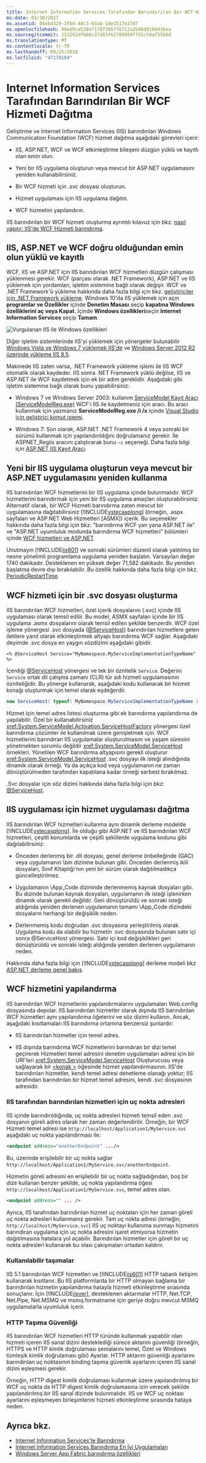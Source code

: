 ```yaml
---
title: Internet Information Services Tarafından Barındırılan Bir WCF Hizmeti Dağıtma
ms.date: 03/30/2017
ms.assetid: 04ebd329-3fbd-44c3-b3ab-1de3517e27d7
ms.openlocfilehash: 99ed9ce5304717073057f6712a2b96d910d43bea
ms.sourcegitcommit: 213292dfbb0c37d83f62709959ff55c50af5560d
ms.translationtype: MT
ms.contentlocale: tr-TR
ms.lasthandoff: 09/25/2018
ms.locfileid: "47170184"
---
```

# <a name="deploying-an-internet-information-services-hosted-wcf-service"></a>Internet Information Services Tarafından Barındırılan Bir WCF Hizmeti Dağıtma

Geliştirme ve Internet Information Services (IIS) barındırılan Windows Communication Foundation (WCF) hizmet dağıtma aşağıdaki görevleri içerir:

- IIS, ASP.NET, WCF ve WCF etkinleştirme bileşeni düzgün yüklü ve kayıtlı olan emin olun.

- Yeni bir IIS uygulama oluşturun veya mevcut bir ASP.NET uygulamasını yeniden kullanabilirsiniz.

- Bir WCF hizmeti için .svc dosyası oluşturun.

- Hizmet uygulaması için IIS uygulama dağıtın.

- WCF hizmetini yapılandırın.

IIS barındırılan bir WCF hizmeti oluşturma ayrıntılı kılavuz için bkz. [nasıl yapılır: IIS'de WCF Hizmeti barındırma](how-to-host-a-wcf-service-in-iis.md).

## <a name="ensure-that-iis-aspnet-and-wcf-are-correctly-installed-and-registered"></a>IIS, ASP.NET ve WCF doğru olduğundan emin olun yüklü ve kayıtlı

WCF, IIS ve ASP.NET için IIS barındırılan WCF hizmetleri düzgün çalışması yüklenmesi gerekir. WCF (parçası olarak .NET Framework), ASP.NET ve IIS yüklemek için yordamları, işletim sistemine bağlı olarak değişir. WCF ve .NET Framework'ü yükleme hakkında daha fazla bilgi için bkz. [geliştiriciler için .NET Framework yükleme](../../install/guide-for-developers.md). Windows 10'da IIS yüklemek için açın **programlar ve Özellikler** içinde **Denetim Masası** seçip **kapatma Windows özelliklerini aç veya Kapat**. İçinde **Windows özellikleri**seçin **Internet Information Services** seçip **Tamam**.

![Vurgulanan IIS ile Windows özellikleri](media/windows-features-iis.png)

Diğer işletim sistemlerinde IIS'yi yüklemek için yönergeler bulunabilir [Windows Vista ve Windows 7 yüklemek IIS'de](/iis/install/installing-iis-7/installing-iis-on-windows-vista-and-windows-7) ve [Windows Server 2012 R2 üzerinde yükleme IIS 8.5](/iis/install/installing-iis-85/installing-iis-85-on-windows-server-2012-r2).

Makinede IIS zaten varsa, .NET Framework yükleme işlemi ile IIS WCF otomatik olarak kaydeder. IIS sonra .NET Framework yüklü değilse, IIS ve ASP.NET ile WCF kaydetmek için ek bir adım gereklidir. Aşağıdaki gibi işletim sistemine bağlı olarak bunu yapabilirsiniz:

- Windows 7 ve Windows Server 2003: kullanım [ServiceModel Kayıt Aracı (ServiceModelReg.exe)](../../../../docs/framework/wcf/servicemodelreg-exe.md) WCF'ı IIS ile kaydetmeniz için aracı. Bu aracı kullanmak için yazmanız **ServiceModelReg.exe /i /x** içinde [Visual Studio için geliştirici komut istemi](../../tools/developer-command-prompt-for-vs.md).

- Windows 7: Son olarak, ASP.NET .NET Framework 4 veya sonraki bir sürümü kullanmak için yapılandırıldığını doğrulamanız gerekir. İle ASPNET_Regiis aracını çalıştırarak bunu `–i` seçeneği. Daha fazla bilgi için [ASP.NET IIS Kayıt Aracı](https://go.microsoft.com/fwlink/?LinkId=201186).

## <a name="create-a-new-iis-application-or-reuse-an-existing-aspnet-application"></a>Yeni bir IIS uygulama oluşturun veya mevcut bir ASP.NET uygulamasını yeniden kullanma

IIS barındırılan WCF hizmetlerini bir IIS uygulama içinde bulunmalıdır. WCF hizmetlerini barındırmak için yeni bir IIS uygulama amaçları oluşturabilirsiniz. Alternatif olarak, bir WCF Hizmeti barındırma zaten mevcut bir uygulamasına dağıtabilirsiniz [!INCLUDE[vstecasplong](../../../../includes/vstecasplong-md.md)] (örneğin, .aspx sayfaları ve ASP.NET Web Hizmetleri [ASMX]) içerik. Bu seçenekler hakkında daha fazla bilgi için bkz: "barındırma WCF yan yana ASP.NET ile" ve "ASP.NET uyumluluk modunda barındırma WCF hizmetleri" bölümleri içinde [WCF hizmetleri ve ASP.NET](wcf-services-and-aspnet.md).

Unutmayın [!INCLUDE[iis601](../../../../includes/iis601-md.md)] ve sonraki sürümleri düzenli olarak yalıtılmış bir nesne yönelimli programlama uygulama yeniden başlatın. Varsayılan değer 1740 dakikadır. Desteklenen en yüksek değer 71,582 dakikadır. Bu yeniden başlatma devre dışı bırakılabilir. Bu özellik hakkında daha fazla bilgi için bkz. [PeriodicRestartTime](https://go.microsoft.com/fwlink/?LinkId=109968).

## <a name="create-an-svc-file-for-the-wcf-service"></a>WCF hizmeti için bir .svc dosyası oluşturma

IIS barındırılan WCF hizmetleri, özel içerik dosyalarını (.svc) içinde IIS uygulaması olarak temsil edilir. Bu model, ASMX sayfaları içinde bir IIS uygulama .asmx dosyalarını olarak temsil edilen şekilde benzerdir. WCF özel işleme yönergesi .svc dosyada ([\@ServiceHost](../../../../docs/framework/configure-apps/file-schema/wcf-directive/servicehost.md)) barındırılan hizmetlere gelen iletilere yanıt olarak etkinleştirmek altyapı barındırma WCF sağlar. Aşağıdaki deyimde .svc dosya en yaygın sözdizimi aşağıdaki gibidir.

```
<% @ServiceHost Service="MyNamespace.MyServiceImplementationTypeName" %>
```

İçerdiği [ \@ServiceHost](../../../../docs/framework/configure-apps/file-schema/wcf-directive/servicehost.md) yönergesi ve tek bir öznitelik `Service`. Değerini `Service` ortak dil çalışma zamanı (CLR) tür adı hizmeti uygulamasının özniteliğidir. Bu yönerge kullanarak, aşağıdaki kodu kullanarak bir hizmet konağı oluşturmak için temel olarak eşdeğerdir.

```csharp
new ServiceHost( typeof( MyNamespace.MyServiceImplementationTypeName ) );
```

Hizmet için temel adres listesi oluşturma gibi ek barındırma yapılandırma de yapılabilir. Özel bir kullanabilirsiniz <xref:System.ServiceModel.Activation.ServiceHostFactory> yönergesi özel barındırma çözümler ile kullanılmak üzere genişletmek için. WCF hizmetlerini barındıran IIS uygulamalar oluşturulmasını ve yaşam süresini yönetmekten sorumlu değildir <xref:System.ServiceModel.ServiceHost> örnekleri. Yönetilen WCF barındırma altyapısını gerekli oluşturur <xref:System.ServiceModel.ServiceHost> .svc dosyayı ilk isteği alındığında dinamik olarak örneği. Ya da açıkça kod veya uygulamanın ne zaman dönüştürülmeden tarafından kapatılana kadar örneği serbest bırakılmaz.

.Svc dosyalar için söz dizimi hakkında daha fazla bilgi için bkz: [ \@ServiceHost](../../../../docs/framework/configure-apps/file-schema/wcf-directive/servicehost.md).

## <a name="deploy-the-service-implementation-to-the-iis-application"></a>IIS uygulaması için hizmet uygulaması dağıtma

IIS barındırılan WCF hizmetleri kullanma aynı dinamik derleme modelde [!INCLUDE[vstecasplong](../../../../includes/vstecasplong-md.md)]. İle olduğu gibi ASP.NET ve IIS barındırılan WCF hizmetleri, çeşitli konumlarda ve çeşitli şekillerde uygulama kodunu gibi dağıtabilirsiniz:

- Önceden derlenmiş bir .dll dosyası, genel derleme önbelleğinde (GAC) veya uygulamanın \bin dizinine bulunan gibi. Önceden derlenmiş ikili dosyaları, Sınıf Kitaplığı'nın yeni bir sürüm olarak dağıtılmadıkça güncelleştirilmez.

- Uygulamanın \App_Code dizininde derlenmemiş kaynak dosyaları gibi. Bu dizinde bulunan kaynak dosyaları, uygulamanın ilk isteği işlenirken dinamik olarak gerekli değildir. Geri dönüştürüldü ve sonraki isteği aldığında yeniden derlenen uygulamanın tamamı \App_Code dizindeki dosyaların herhangi bir değişiklik neden.

- Derlenmemiş kodu doğrudan .svc dosyasına yerleştirilmiş olarak. Uygulama kodu da olabilir bu hizmetin .svc dosyasında bulunan satır içi sonra \@ServiceHost yönergesi. Satır içi kod değişiklikleri geri dönüştürüldü ve sonraki isteği aldığında yeniden derlenen uygulamanın neden.

Hakkında daha fazla bilgi için [!INCLUDE[vstecasplong](../../../../includes/vstecasplong-md.md)] derleme modeli bkz [ASP.NET derleme genel bakış](https://go.microsoft.com/fwlink/?LinkId=94773).

## <a name="configure-the-wcf-service"></a>WCF hizmetini yapılandırma

IIS barındırılan WCF hizmetlerini yapılandırmalarını uygulamaları Web.config dosyasında depolar. IIS barındırılan hizmetler olarak dışında IIS barındırılan WCF hizmetleri aynı yapılandırma öğelerini ve söz dizimi kullanın. Ancak, aşağıdaki kısıtlamaları IIS barındırma ortamına benzersiz şunlardır:

- IIS barındırılan hizmetler için temel adres.

- IIS dışında barındırma WCF hizmetlerini barındıran bir dizi temel geçirerek Hizmetleri temel adresini denetim uygulamaları adresi için bir URI'leri <xref:System.ServiceModel.ServiceHost> Oluşturucusu veya sağlayarak bir [ \<konak >](../../../../docs/framework/configure-apps/file-schema/wcf/host.md) öğesinde hizmet yapılandırmasının. IIS'de barındırılan hizmetler, kendi temel adresi denetleme olanağı yoktur; IIS tarafından barındırılan bir hizmet temel adresini, kendi .svc dosyasının adresidir.

### <a name="endpoint-addresses-for-iis-hosted-services"></a>IIS tarafından barındırılan hizmetleri için uç nokta adresleri

IIS içinde barındırıldığında, uç nokta adresleri hizmeti temsil eden .svc dosyanın göreli adres olarak her zaman değerlendirilir. Örneğin, bir WCF Hizmeti temel adresi ise `http://localhost/Application1/MyService.svc` aşağıdaki uç nokta yapılandırması ile:

```xml
<endpoint address="anotherEndpoint" .../>
```

Bu, üzerinde erişilebilir bir uç nokta sağlar `http://localhost/Application1/MyService.svc/anotherEndpoint`.

Hizmetin göreli adresini en erişilebilir bir uç nokta sağladığından, boş bir dize kullanan benzer şekilde, uç nokta yapılandırma öğesi `http://localhost/Application1/MyService.svc`, temel adres olan.

```xml
<endpoint address="" ... />
```

Ayrıca, IIS tarafından barındırılan hizmet uç noktaları için her zaman göreli uç nokta adresleri kullanmanız gerekir. Tam uç nokta adresi (örneğin, `http://localhost/MyService.svc`) IIS uç noktayı kullanıma sunmayı hizmetini barındıran uygulama için uç nokta adresini işaret etmiyorsa hizmetin dağıtılmasına hatalara yol açabilir. Barındırılan hizmetler için göreli bir uç nokta adresleri kullanarak bu olası çakışmaları ortadan kaldırır.

### <a name="available-transports"></a>Kullanılabilir taşımalar

IIS 5.1 barındırılan WCF hizmetleri ve [!INCLUDE[iis601](../../../../includes/iis601-md.md)] HTTP tabanlı iletişimi kullanarak kısıtlanır. Bu IIS platformlarda bir HTTP olmayan bağlama bir barındırılan hizmetin yapılandırma hatayla hizmeti etkinleştirme sırasında sonuçlanır. İçin [!INCLUDE[iisver](../../../../includes/iisver-md.md)], desteklenen aktarmalar HTTP, Net.TCP, Net.Pipe, Net.MSMQ ve msmq.formatname için geriye doğru mevcut MSMQ uygulamalarla uyumluluk içerir.

### <a name="http-transport-security"></a>HTTP Taşıma Güvenliği

IIS barındırılan WCF hizmetleri HTTP türünde kullanmak yapabilir olan hizmeti içeren IIS sanal dizini desteklediği sürece aktarım güvenliği (örneğin, HTTPS ve HTTP kimlik doğrulaması şemalarını temel, Özet ve Windows tümleşik kimlik doğrulaması gibi) Ayarlar. HTTP aktarım güvenliği ayarlarını barındırılan uç noktasının binding taşıma güvenlik ayarlarını içeren IIS sanal dizini eşleşmesi gerekir.

Örneğin, HTTP digest kimlik doğrulaması kullanmak üzere yapılandırılmış bir WCF uç nokta da HTTP digest kimlik doğrulamasına izin verecek şekilde yapılandırılmış bir IIS sanal dizinde bulunmalıdır. IIS ve WCF uç noktası ayarlarını eşleşmeyen birleşimlerini hizmeti etkinleştirme sırasında hataya neden.

## <a name="see-also"></a>Ayrıca bkz.

- [Internet Information Services'te Barındırma](hosting-in-internet-information-services.md)
- [Internet Information Services Barındırma En İyi Uygulamaları](internet-information-services-hosting-best-practices.md)
- [Windows Server App Fabric barındırma özellikleri](https://go.microsoft.com/fwlink/?LinkId=201276)
